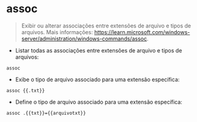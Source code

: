 # assoc

> Exibir ou alterar associações entre extensões de arquivo e tipos de arquivos.
> Mais informações: <https://learn.microsoft.com/windows-server/administration/windows-commands/assoc>.

- Listar todas as associações entre extensões de arquivo e tipos de arquivos:

`assoc`

- Exibe o tipo de arquivo associado para uma extensão específica:

`assoc {{.txt}}`

- Define o tipo de arquivo associado para uma extensão específica:

`assoc .{{txt}}={{arquivotxt}}`
